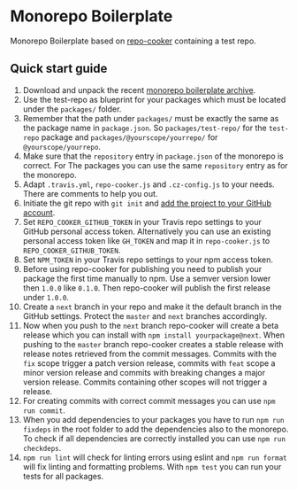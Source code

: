 # Monorepo Boilerplate

Monorepo Boilerplate based on [repo-cooker][1] containing a test repo.

## Quick start guide

1. Download and unpack the recent [monorepo boilerplate archive][2].
2. Use the test-repo as blueprint for your packages which must be located under the `packages/` folder.
3. Remember that the path under `packages/` must be exactly the same as the package name in `package.json`.
   So `packages/test-repo/` for the `test-repo` package and `packages/@yourscope/yourrepo/` for `@yourscope/yourrepo`.
4. Make sure that the `repository` entry in `package.json` of the monorepo is correct.
   For The packages you can use the same `repository` entry as for the monorepo.
5. Adapt `.travis.yml`, `repo-cooker.js` and `.cz-config.js` to your needs. There are comments to help you out.
6. Initiate the git repo with `git init` and [add the project to your GitHub account][3].
7. Set `REPO_COOKER_GITHUB_TOKEN` in your Travis repo settings to your GitHub personal access token. Alternatively you
   can use an existing personal access token like `GH_TOKEN` and map it in `repo-cooker.js` to `REPO_COOKER_GITHUB_TOKEN`.
8. Set `NPM_TOKEN` in your Travis repo settings to your npm access token.
9. Before using repo-cooker for publishing you need to publish your package the first time manually to npm.
   Use a semver version lower then `1.0.0` like `0.1.0`. Then repo-cooker will publish the first release under `1.0.0`.
10. Create a `next` branch in your repo and make it the default branch in the GitHub settings.
    Protect the `master` and `next` branches accordingly.
11. Now when you push to the `next` branch repo-cooker will create a beta release which you can install with
    `npm install yourpackage@next`. When pushing to the `master` branch repo-cooker creates a stable release with
    release notes retrieved from the commit messages. Commits with the `fix` scope trigger a patch version release,
    commits with `feat` scope a minor version release and commits with breaking changes a major version release.
    Commits containing other scopes will not trigger a release.
12. For creating commits with correct commit messages you can use `npm run commit`.
13. When you add dependencies to your packages you have to run `npm run fixdeps` in the root folder
    to add the dependencies also to the monorepo. To check if all dependencies are correctly installed
    you can use `npm run checkdeps`.
14. `npm run lint` will check for linting errors using eslint and `npm run format` will fix linting and formatting
    problems. With `npm test` you can run your tests for all packages.

[1]: https://github.com/cerebral/repo-cooker
[2]: https://github.com/henri-hulski/monorepo-boilerplate/archive/master.zip
[3]: https://help.github.com/en/articles/adding-an-existing-project-to-github-using-the-command-line
